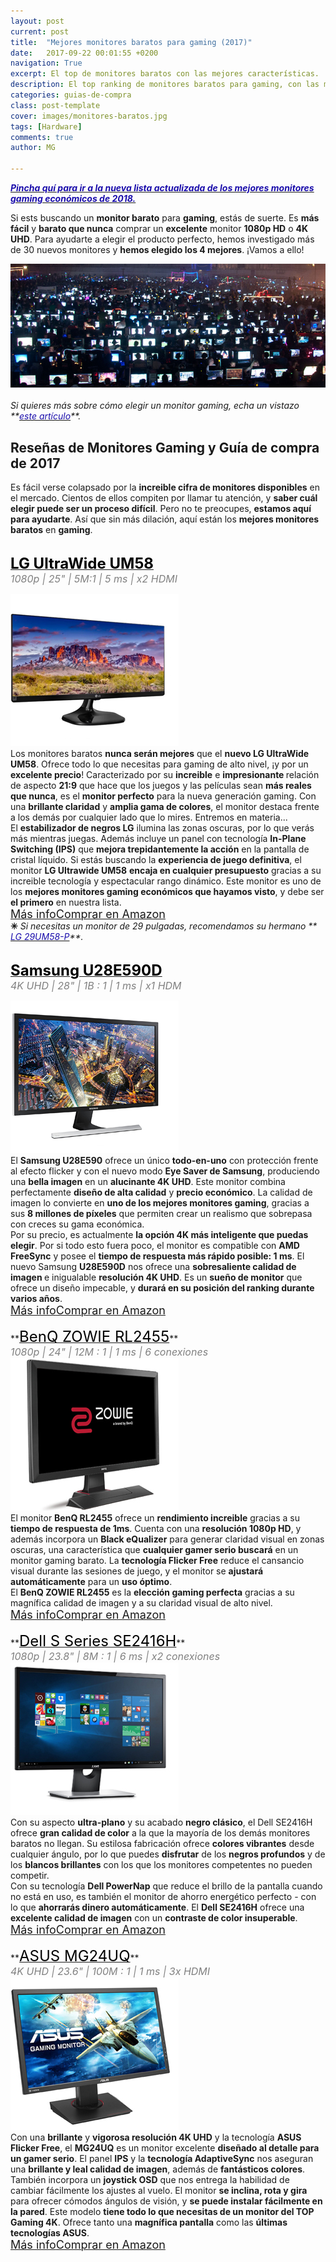 ```yaml
---
layout: post
current: post
title:  "Mejores monitores baratos para gaming (2017)"
date:   2017-09-22 00:01:55 +0200
navigation: True
excerpt: El top de monitores baratos con las mejores características. ¡La alta resolución, las pantallas UltraWide y las grandes pulgadas nunca fueron opciones tan económicas!
description: El top ranking de monitores baratos para gaming, con las mejores características. ¡La alta resolución y las grandes pulgadas nunca fueron tan económicas!
categories: guias-de-compra
class: post-template
cover: images/monitores-baratos.jpg
tags: [Hardware]
comments: true
author: MG

---
```


<!--more-->
<!-- more -->
<i> **<a href="/guias-de-compra/mejores-monitores-baratos-gaming-del-momento-2018/"><font color="#1a0dab"> Pincha quí para ir a la nueva lista actualizada de los mejores monitores gaming económicos de 2018.</font></a>**</i>

Si ests buscando un **monitor barato** para **gaming**, estás de suerte. Es **más fácil** y **barato que nunca** comprar un **excelente** monitor **1080p HD** o **4K UHD**. Para ayudarte a elegir el producto perfecto, hemos investigado más de 30 nuevos monitores y **hemos elegido los 4 mejores**. ¡Vamos a ello!
    
<img src="/images/pictures/monitores-sin-precedentes.jpg">
<br /><br />
<i>Si quieres más sobre cómo elegir un monitor gaming, echa un vistazo **<a href="/guias-de-compra/guia-para-elegir-que-monitor-comprar-en-2017/"><font color="#1a0dab">este artículo</font></a>**.</i>

## Reseñas de Monitores Gaming  y Guía de compra de 2017
Es fácil verse colapsado por la **increible cifra de monitores disponibles** en el mercado. Cientos de ellos compiten por llamar tu atención, y **saber cuál elegir puede ser un proceso difícil**. Pero no te preocupes, **estamos aquí para ayudarte**. Así que sin más dilación, aquí están los **mejores monitores baratos** en **gaming**. 
<br /><br />

<!--  LG UltraWide UM58 -->

**<a target="_blank" href="http://amzn.to/2jMGABM"><font size="5" color="black">LG UltraWide UM58 </font></a>**<br />
<i><font color="grey" size="3">1080p | 25" | 5M:1 | 5 ms | x2 HDMI  </font></i>
<div id="container">
    <div id="floated"><a target="_blank" href="http://amzn.to/2jMGABM"><img class="wrap" src="/images/pictures/lg-ultrawide-um57-25um57.jpg"></a>
</div>
    Los monitores baratos <b>nunca serán mejores</b> que el <b>nuevo LG UltraWide UM58</b>. Ofrece todo lo que necesitas para gaming de alto nivel, ¡y por un <b>excelente precio</b>! Caracterizado por su <b>increible</b> e <b>impresionante </b> relación de aspecto <b>21:9</b> que hace que los juegos y las películas sean <b>más reales que nunca</b>, es el <b>monitor perfecto</b> para la nueva generación gaming. Con una <b>brillante claridad</b> y <b>amplia gama de colores</b>, el monitor destaca frente a los demás por cualquier lado que lo mires. Entremos en materia...
</div> 
El <b>estabilizador de negros LG</b> ilumina las zonas oscuras, por lo que verás más mientras juegas. Además incluye un panel con tecnología <b>In-Plane Switching (IPS)</b> que <b>mejora trepidantemente la acción</b> en la pantalla de cristal líquido. Si estás buscando la <b>experiencia de juego definitiva</b>, el monitor <b>LG Ultrawide UM58</b> <b>encaja en cualquier presupuesto</b> gracias a su increible tecnología y espectacular rango dinámico. Este monitor es uno de los <b>mejores monitores gaming económicos que hayamos visto</b>, y debe ser <b>el primero</b> en nuestra lista.
<br /><a href="http://amzn.to/2jMGABM" target="_blank" class="btn-infor"><font size="4">Más info</font></a><a href="http://amzn.to/2jMGABM" target="_blank" class="btn-ama"><font size="4">Comprar en Amazon</font></a>
<br />
<b>✳</b><i> Si necesitas un monitor de 29 pulgadas, recomendamos su hermano **<a href="http://amzn.to/2fdYp7I" target="_blank"><font color="#1a0dab">
LG 29UM58-P</font></a>**.</i>
<br />
<br />
<!---Samsung U28E590D -->

**<a target="_blank" href="http://amzn.to/2hn8kZB"><font size="5" color="black">Samsung U28E590D</font></a>**<br />
<i><font color="grey" size="3">4K UHD | 28" | 1B : 1 | 1 ms | x1 HDM</font></i>
<div id="container">
    <div id="floated"><a target="_blank" href="http://amzn.to/2hn8kZB"><img class="wrap" src="/images/pictures/samsung-u28e590d.jpg"></a>
</div>
     El <b>Samsung U28E590</b> ofrece un único <b>todo-en-uno</b> con protección frente al efecto flicker y con el nuevo modo <b>Eye Saver de Samsung</b>, produciendo una <b>bella imagen</b> en un <b>alucinante 4K UHD</b>. Este monitor combina perfectamente <b>diseño de alta calidad</b> y <b>precio económico</b>. La calidad de imagen lo convierte en <b>uno de los mejores monitores gaming</b>, gracias a sus <b>8 millones de píxeles</b> que permiten crear un realismo que sobrepasa con creces su gama económica. 
</div>
Por su precio, es actualmente <b>la opción 4K más inteligente que puedas elegir</b>. Por si todo esto fuera poco, el monitor es compatible con <b>AMD FreeSync</b> y posee el <b>tiempo de respuesta más rápido posible: 1 ms</b>. El nuevo Samsung <b>U28E590D</b> nos ofrece una <b>sobresaliente calidad de imagen </b>e inigualable <b>resolución 4K UHD</b>. Es un <b>sueño de monitor</b> que ofrece un diseño impecable, y <b>durará en su posición del ranking durante varios años</b>.<br />
<a href="http://amzn.to/2hn8kZB" target="_blank" class="btn-infor"><font size="4">Más info</font></a><a href="http://amzn.to/2hn8kZB" target="_blank" class="btn-ama"><font size="4">Comprar en Amazon</font></a>
<br />
<br />
<!--- BenQ ZOWIE RL2455  -->
**<a target="_blank" href="http://amzn.to/2ffe9aN"><font size="5" color="black">BenQ ZOWIE RL2455</font></a>**<br />
<i><font color="grey" size="3">1080p | 24" | 12M : 1 | 1 ms | 6 conexiones</font></i>
<div id="container">
    <div id="floated"><a target="_blank" href="http://amzn.to/2ffe9aN">
<img class="wrap" src="/images/pictures/benq-zowie-rl2455.jpg"></a>
</div>
    El monitor <b>BenQ RL2455</b> ofrece un <b>rendimiento increible</b> gracias a su <b> tiempo de respuesta de 1ms</b>. Cuenta con una <b>resolución 1080p HD</b>, y además incorpora un <b>Black eQualizer</b> para generar claridad visual en zonas oscuras, una característica que <b>cualquier gamer serio buscará</b> en un monitor gaming barato. La <b>tecnología Flicker Free</b> reduce el cansancio visual durante las sesiones de juego, y el monitor se <b>ajustará automáticamente</b> para un <b>uso óptimo</b>.

</div> El <b>BenQ ZOWIE RL2455</b> es la <b>elección gaming perfecta</b> gracias a su magnífica calidad de imagen y a su claridad visual de alto nivel.<br />
<a href="http://amzn.to/2ffe9aN" target="_blank" class="btn-infor"><font size="4">Más info</font></a><a href="http://amzn.to/2ffe9aN" target="_blank" class="btn-ama"><font size="4">Comprar en Amazon</font></a>
<br />
<br />
<!--- DELL SE2416H -->
**<a target="_blank" href="http://amzn.to/2hlarR5"><font size="5" color="black">Dell S Series SE2416H</font></a>**<br />
<i><font color="grey" size="3">1080p | 23.8" | 8M : 1 | 6 ms | x2 conexiones </font></i>
<div id="container">
    <div id="floated"><a target="_blank" href="http://amzn.to/2hlarR5"><img class="wrap" src="/images/pictures/dell-se2416h.jpg"></a>
</div>
    Con su aspecto <b>ultra-plano</b> y su acabado <b>negro clásico</b>, el Dell SE2416H ofrece <b>gran calidad de color</b> a la que la mayoría de los demás monitores baratos no llegan. Su estilosa fabricación ofrece <b>colores vibrantes</b> desde cualquier ángulo, por lo que puedes <b>disfrutar</b> de los <b>negros profundos</b> y de los <b>blancos brillantes</b> con los que los monitores competentes no pueden competir.
</div>
Con su tecnología <b>Dell PowerNap</b> que reduce el brillo de la pantalla cuando no está en uso, es también el monitor de ahorro energético perfecto - con lo que <b>ahorrarás dinero automáticamente</b>. El <b>Dell SE2416H</b> ofrece una <b>excelente calidad de imagen</b> con un <b>contraste de color insuperable</b>.<br />
<a href="http://amzn.to/2hlarR5" target="_blank" class="btn-infor"><font size="4">Más info</font></a><a href="http://amzn.to/2hlarR5" target="_blank" class="btn-ama"><font size="4">Comprar en Amazon</font></a>
<br />
<br />
<!--- ASUS MG24UQ -->
**<a target="_blank" href="http://amzn.to/2fdFMAI"><font size="5" color="black">ASUS MG24UQ</font></a>**<br />
<i><font color="grey" size="3">4K UHD | 23.6" | 100M : 1 | 1 ms | 3x HDMI </font></i>
<div id="container">
    <div id="floated"><a target="_blank" href="http://amzn.to/2fdFMAI"><img class="wrap" src="/images/pictures/asus-mg24uq.jpg"></a>
</div>
    Con una <b>brillante</b> y <b>vigorosa resolución 4K UHD</b> y la tecnología <b>ASUS Flicker Free</b>, el <b>MG24UQ</b> es un monitor excelente <b>diseñado al detalle para un gamer serio</b>. El panel <b>IPS</b> y la <b>tecnología AdaptiveSync</b> nos aseguran una <b>brillante y leal calidad de imagen</b>, además de <b>fantásticos colores</b>. También incorpora un <b>joystick OSD</b> que nos entrega la habilidad de cambiar fácilmente los ajustes al vuelo. El monitor <b>se inclina, rota y gira</b> para ofrecer cómodos ángulos de visión, y <b>se puede instalar fácilmente en la pared</b>. Este modelo <b>tiene todo lo que necesitas de un monitor del TOP Gaming 4K</b>. Ofrece tanto una <b>magnífica pantalla</b> como las <b>últimas tecnologías ASUS</b>. 
</div>
<a href="http://amzn.to/2fdFMAI" target="_blank" class="btn-infor"><font size="4">Más info</font></a><a href="http://amzn.to/2fdFMAI" target="_blank" class="btn-ama"><font size="4">Comprar en Amazon</font></a>
